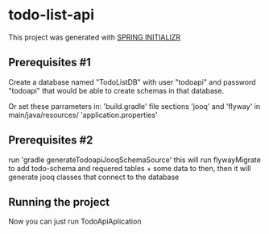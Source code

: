 # todo-list-api

This project was generated with [SPRING INITIALIZR](https://start.spring.io/)

## Prerequisites #1

Create a database named "TodoListDB" with user "todoapi" and password "todoapi" that would be able to create schemas in that database.

Or set these parrameters in:
   'build.gradle' file sections 'jooq' and 'flyway'
   in main/java/resources/ 'application.properties'
   
## Prerequisites #2
run 'gradle generateTodoapiJooqSchemaSource' this will run flywayMigrate to add todo-schema and requered tables + some data to then, then it will generate jooq classes that connect to the database

## Running the project
Now you can just run TodoApiAplication
